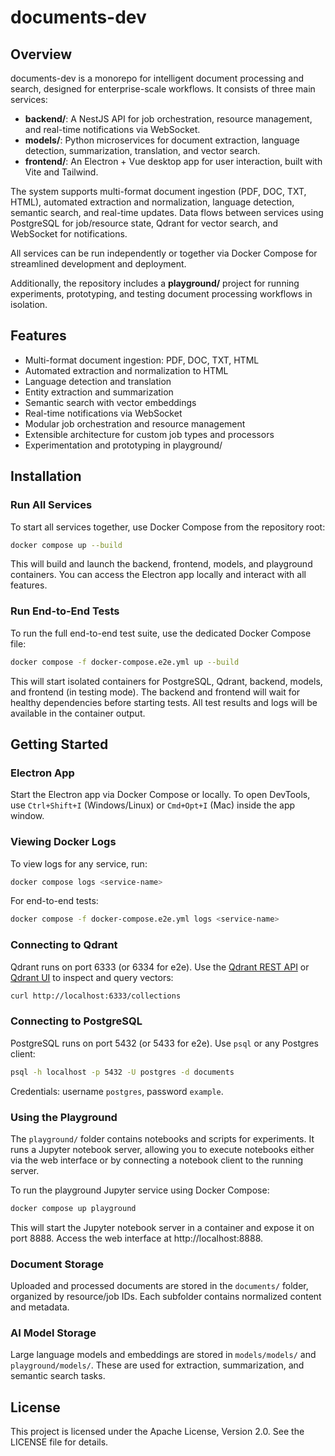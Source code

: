 # documents-dev

## Overview

documents-dev is a monorepo for intelligent document processing and search, designed for enterprise-scale workflows. It consists of three main services:

- **backend/**: A NestJS API for job orchestration, resource management, and real-time notifications via WebSocket.
- **models/**: Python microservices for document extraction, language detection, summarization, translation, and vector search.
- **frontend/**: An Electron + Vue desktop app for user interaction, built with Vite and Tailwind.

The system supports multi-format document ingestion (PDF, DOC, TXT, HTML), automated extraction and normalization, language detection, semantic search, and real-time updates. Data flows between services using PostgreSQL for job/resource state, Qdrant for vector search, and WebSocket for notifications.

All services can be run independently or together via Docker Compose for streamlined development and deployment.

Additionally, the repository includes a **playground/** project for running experiments, prototyping, and testing document processing workflows in isolation.

## Features

- Multi-format document ingestion: PDF, DOC, TXT, HTML
- Automated extraction and normalization to HTML
- Language detection and translation
- Entity extraction and summarization
- Semantic search with vector embeddings
- Real-time notifications via WebSocket
- Modular job orchestration and resource management
- Extensible architecture for custom job types and processors
- Experimentation and prototyping in playground/

## Installation

### Run All Services

To start all services together, use Docker Compose from the repository root:

```bash
docker compose up --build
```

This will build and launch the backend, frontend, models, and playground containers. You can access the Electron app locally and interact with all features.

### Run End-to-End Tests

To run the full end-to-end test suite, use the dedicated Docker Compose file:

```bash
docker compose -f docker-compose.e2e.yml up --build
```

This will start isolated containers for PostgreSQL, Qdrant, backend, models, and frontend (in testing mode). The backend and frontend will wait for healthy dependencies before starting tests. All test results and logs will be available in the container output.

## Getting Started

### Electron App

Start the Electron app via Docker Compose or locally. To open DevTools, use `Ctrl+Shift+I` (Windows/Linux) or `Cmd+Opt+I` (Mac) inside the app window.

### Viewing Docker Logs

To view logs for any service, run:

```bash
docker compose logs <service-name>
```

For end-to-end tests:

```bash
docker compose -f docker-compose.e2e.yml logs <service-name>
```

### Connecting to Qdrant

Qdrant runs on port 6333 (or 6334 for e2e). Use the [Qdrant REST API](https://qdrant.tech/documentation/) or [Qdrant UI](https://github.com/qdrant/qdrant-ui) to inspect and query vectors:

```bash
curl http://localhost:6333/collections
```

### Connecting to PostgreSQL

PostgreSQL runs on port 5432 (or 5433 for e2e). Use `psql` or any Postgres client:

```bash
psql -h localhost -p 5432 -U postgres -d documents
```

Credentials: username `postgres`, password `example`.

### Using the Playground

The `playground/` folder contains notebooks and scripts for experiments. It runs a Jupyter notebook server, allowing you to execute notebooks either via the web interface or by connecting a notebook client to the running server.

To run the playground Jupyter service using Docker Compose:

```bash
docker compose up playground
```

This will start the Jupyter notebook server in a container and expose it on port 8888. Access the web interface at http://localhost:8888.

### Document Storage

Uploaded and processed documents are stored in the `documents/` folder, organized by resource/job IDs. Each subfolder contains normalized content and metadata.

### AI Model Storage

Large language models and embeddings are stored in `models/models/` and `playground/models/`. These are used for extraction, summarization, and semantic search tasks.

## License

This project is licensed under the Apache License, Version 2.0. See the LICENSE file for details.
